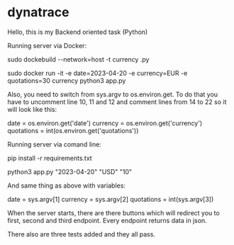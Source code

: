 # dynatrace

Hello, this is my Backend oriented task (Python)

Running server via Docker:

sudo dockebuild --network=host -t currency .py

sudo docker run -it -e date=2023-04-20 -e currency=EUR -e quotations=30 currency python3 app.py

Also, you need to switch from sys.argv to os.environ.get. To do that you have to uncomment line 10, 11 and 12 and comment lines from 14 to 22 so it will look like this:

date = os.environ.get('date')
currency = os.environ.get('currency')
quotations = int(os.environ.get('quotations'))

Running server via comand line:

pip install -r requirements.txt

 python3 app.py "2023-04-20" "USD" "10"
 
 And same thing as above with variables:

date = sys.argv[1]
currency = sys.argv[2]
quotations = int(sys.argv[3])

When the server starts, there are there buttons which will redirect you to first, second and third endpoint. Every endpoint returns data in json.

There also are three tests added and they all pass.


